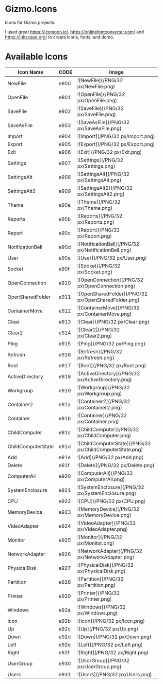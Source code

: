 # Gizmo.Icons
Icons for Gizmo projects.

I used great https://icomoon.io/, https://onlinefontconverter.com/ and https://inkscape.org/ to create icons, fonts, and demo.

# Available Icons

Icon Name | CODE | Image
------------ | ------------- | -------------
NewFile | e900 | ![NewFile](/PNG/32 px/NewFile.png)
OpenFile | e901 | ![OpenFile](/PNG/32 px/OpenFile.png)
SaveFile | e902 | ![SaveFile](/PNG/32 px/SaveFile.png)
SaveAsFile | e903 | ![SaveAsFile](/PNG/32 px/SaveAsFile.png)
Import | e904 | ![Import](/PNG/32 px/Import.png)
Export | e905 | ![Export](/PNG/32 px/Export.png)
Exit | e906 | ![Exit](/PNG/32 px/Exit.png)
Settings | e907 | ![Settings](/PNG/32 px/Settings.png)
SettingsAlt | e908 | ![SettingsAlt](/PNG/32 px/SettingsAlt.png)
SettingsAlt2 | e909 | ![SettingsAlt2](/PNG/32 px/SettingsAlt2.png)
Theme | e90a | ![Theme](/PNG/32 px/Theme.png)
Reports | e90b | ![Reports](/PNG/32 px/Reports.png)
Report | e90c | ![Report](/PNG/32 px/Report.png)
NotificationBell | e90d | ![NotificationBell](/PNG/32 px/NotificationBell.png)
User | e90e | ![User](/PNG/32 px/User.png)
Socket | e90f | ![Socket](/PNG/32 px/Socket.png)
OpenConnection | e910 | ![OpenConnection](/PNG/32 px/OpenConnection.png)
OpenSharedFolder | e911 | ![OpenSharedFolder](/PNG/32 px/OpenSharedFolder.png)
ContainerMove | e912 | ![ContainerMove](/PNG/32 px/ContainerMove.png)
Clear | e913 | ![Clear](/PNG/32 px/Clear.png)
Clear2 | e914 | ![Clear2](/PNG/32 px/Clear2.png)
Ping | e915 | ![Ping](/PNG/32 px/Ping.png)
Refresh | e916 | ![Refresh](/PNG/32 px/Refresh.png)
Root | e917 | ![Root](/PNG/32 px/Root.png)
ActiveDirectory | e918 | ![ActiveDirectory](/PNG/32 px/ActiveDirectory.png)
Workgroup | e919 | ![Workgroup](/PNG/32 px/Workgroup.png)
Container2 | e91a | ![Container2](/PNG/32 px/Container2.png)
Container | e91b | ![Container](/PNG/32 px/Container.png)
ChildComputer | e91c | ![ChildComputer](/PNG/32 px/ChildComputer.png)
ChildComputerState | e91d | ![ChildComputerState](/PNG/32 px/ChildComputerState.png)
Add | e91e | ![Add](/PNG/32 px/Add.png)
Delete | e91f | ![Delete](/PNG/32 px/Delete.png)
ComputerAll | e920 | ![ComputerAll](/PNG/32 px/ComputerAll.png)
SystemEnclosure | e921 | ![SystemEnclosure](/PNG/32 px/SystemEnclosure.png)
CPU | e922 | ![CPU](/PNG/32 px/CPU.png)
MemoryDevice | e923 | ![MemoryDevice](/PNG/32 px/MemoryDevice.png)
VideoAdapter | e924 | ![VideoAdapter](/PNG/32 px/VideoAdapter.png)
Monitor | e925 | ![Monitor](/PNG/32 px/Monitor.png)
NetworkAdapter | e926 | ![NetworkAdapter](/PNG/32 px/NetworkAdapter.png)
PhysicalDisk | e927 | ![PhysicalDisk](/PNG/32 px/PhysicalDisk.png)
Partition | e928 | ![Partition](/PNG/32 px/Partition.png)
Printer | e929 | ![Printer](/PNG/32 px/Printer.png)
Windows | e92a | ![Windows](/PNG/32 px/Windows.png)
Icon | e92b | ![Icon](/PNG/32 px/Icon.png)
Up | e92c | ![Up](/PNG/32 px/Up.png)
Down | e92d | ![Down](/PNG/32 px/Down.png)
Left | e92e | ![Left](/PNG/32 px/Left.png)
Right | e92f | ![Right](/PNG/32 px/Right.png)
UserGroup | e930 | ![UserGroup](/PNG/32 px/UserGroup.png)
Users | e931 | ![Users](/PNG/32 px/Users.png)
